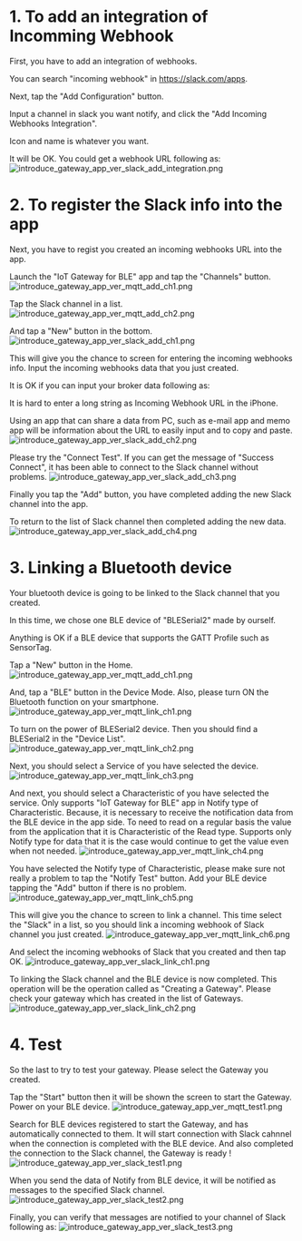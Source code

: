 # 1. To add an integration of Incomming Webhook
First, you have to add an integration of webhooks.

You can search "incoming webhook" in https://slack.com/apps.

Next, tap the "Add Configuration" button.

Input a channel in slack you want notify, and click the "Add Incoming Webhooks Integration".

Icon and name is whatever you want.

It will be OK. You could get a webhook URL following as:
![introduce_gateway_app_ver_slack_add_integration.png](https://lh3.googleusercontent.com/-G8N1p3ZPiRA/V5icIkzdE6I/AAAAAAAAJVg/FiHTlzEYuck3CPjSZnXzEOpFZDrQhpnlACKgB/s800/introduce_gateway_app_ver_slack_add_integration.png "introduce_gateway_app_ver_slack_add_integration.png")

# 2. To register the Slack info into the app
Next, you have to regist you created an incoming webhooks URL into the app.

Launch the "IoT Gateway for BLE" app and tap the "Channels" button.
![introduce_gateway_app_ver_mqtt_add_ch1.png](https://lh3.googleusercontent.com/-SOyN_Sl3RuE/V5gRH97DP8I/AAAAAAAAJNE/0xi6nlTirHgZNfGvO6kWOrISh-MpjqlFwCKgB/s500/introduce_gateway_app_ver_mqtt_add_ch1.png "introduce_gateway_app_ver_mqtt_add_ch1.png")

Tap the Slack channel in a list.
![introduce_gateway_app_ver_mqtt_add_ch2.png](https://lh3.googleusercontent.com/-3xQ5bDSCth8/V5gRN4SSFLI/AAAAAAAAJNU/kra4jTcdA4YUA_bIq5j9_EUzDP7tK6dtQCKgB/s500/introduce_gateway_app_ver_mqtt_add_ch2.png "introduce_gateway_app_ver_mqtt_add_ch2.png")

And tap a "New" button in the bottom.
![introduce_gateway_app_ver_slack_add_ch1.png](https://lh3.googleusercontent.com/-PbJGfnz6Usk/V5iUF85hVoI/AAAAAAAAJSw/XtbEWZXw-Ck88cBvujoyUechduAbpRMIgCKgB/s500/introduce_gateway_app_ver_slack_add_ch1.png "introduce_gateway_app_ver_slack_add_ch1.png")

This will give you the chance to screen for entering the incoming webhooks info. Input the incoming webhooks data that you just created.

It is OK if you can input your broker data following as:

It is hard to enter a long string as Incoming Webhook URL in the iPhone.

Using an app that can share a data from PC, such as e-mail app and memo app will be information about the URL to easily input and to copy and paste.
![introduce_gateway_app_ver_slack_add_ch2.png](https://lh3.googleusercontent.com/-u00IPj8-UzY/V5iUlBFcHZI/AAAAAAAAJTA/rLYJM5KOFYkhqMMlTjmSDSzWQAKnIf6WgCKgB/s500/introduce_gateway_app_ver_slack_add_ch2.png "introduce_gateway_app_ver_slack_add_ch2.png")

Please try the "Connect Test".
If you can get the message of "Success Connect", it has been able to connect to the Slack channel without problems.
![introduce_gateway_app_ver_slack_add_ch3.png](https://lh3.googleusercontent.com/-qkdcx4y2wgk/V5iWLh6OHOI/AAAAAAAAJTY/LBBRDGYfpHoGuVawse4FFd4OwOILwa_XgCKgB/s500/introduce_gateway_app_ver_slack_add_ch3.png "introduce_gateway_app_ver_slack_add_ch3.png")

Finally you tap the "Add" button, you have completed adding the new Slack channel into the app.

To return to the list of Slack channel then completed adding the new data.
![introduce_gateway_app_ver_slack_add_ch4.png](https://lh3.googleusercontent.com/-QMEsbukgEAU/V5iWiiOB2bI/AAAAAAAAJTo/-j7pzxL2sSsHDghag2aInaf7-ptsb4CeQCKgB/s500/introduce_gateway_app_ver_slack_add_ch4.png "introduce_gateway_app_ver_slack_add_ch4.png")

# 3. Linking a Bluetooth device
Your bluetooth device is going to be linked to the Slack channel that you created.

In this time, we chose one BLE device of "BLESerial2" made by ourself.

Anything is OK if a BLE device that supports the GATT Profile such as SensorTag.

Tap a "New" button in the Home.
![introduce_gateway_app_ver_mqtt_add_ch1.png](https://lh3.googleusercontent.com/-SOyN_Sl3RuE/V5gRH97DP8I/AAAAAAAAJNE/0xi6nlTirHgZNfGvO6kWOrISh-MpjqlFwCKgB/s500/introduce_gateway_app_ver_mqtt_add_ch1.png "introduce_gateway_app_ver_mqtt_add_ch1.png")

And, tap a "BLE" button in the Device Mode.
Also, please turn ON the Bluetooth function on your smartphone.
![introduce_gateway_app_ver_mqtt_link_ch1.png](https://lh3.googleusercontent.com/-H5Z_YzUXbSY/V5gcwM40WNI/AAAAAAAAJOo/3bJ35oOrOA4nMccEQ5wWS3XI-vGwHrRVACKgB/s500/introduce_gateway_app_ver_mqtt_link_ch1.png "introduce_gateway_app_ver_mqtt_link_ch1.png")

To turn on the power of BLESerial2 device.
Then you should find a BLESerial2 in the "Device List".
![introduce_gateway_app_ver_mqtt_link_ch2.png](https://lh3.googleusercontent.com/-n9qZZq-S6us/V5gc-oXg54I/AAAAAAAAJO4/PTvKQocRphMg6g_JdcQJ7jsRcc78pkD2gCKgB/s500/introduce_gateway_app_ver_mqtt_link_ch2.png "introduce_gateway_app_ver_mqtt_link_ch2.png")

Next, you should select a Service of you have selected the device.
![introduce_gateway_app_ver_mqtt_link_ch3.png](https://lh3.googleusercontent.com/-NYLwMId8cEU/V5gdHe3HTxI/AAAAAAAAJPI/ppekxwACZwA9NJSr6aTzT4XJPTlJwIMQgCKgB/s500/introduce_gateway_app_ver_mqtt_link_ch3.png "introduce_gateway_app_ver_mqtt_link_ch3.png")

And next, you should select a Characteristic of you have selected the service.
Only supports "IoT Gateway for BLE" app in Notify type of Characteristic.
Because, it is necessary to receive the notification data from the BLE device in the app side.
To need to read on a regular basis the value from the application that it is Characteristic of the Read type.
Supports only Notify type for data that it is the case would continue to get the value even when not needed.
![introduce_gateway_app_ver_mqtt_link_ch4.png](https://lh3.googleusercontent.com/-xsMQwcHKx0w/V5geLVBK6XI/AAAAAAAAJPc/hgjtE8fBLtM3LZQQW6P0FtUztM6eF1W2ACKgB/s500/introduce_gateway_app_ver_mqtt_link_ch4.png "introduce_gateway_app_ver_mqtt_link_ch4.png")

You have selected the Notify type of Characteristic, please make sure not really a problem to tap the "Notify Test" button.
Add your BLE device tapping the "Add" button if there is no problem.
![introduce_gateway_app_ver_mqtt_link_ch5.png](https://lh3.googleusercontent.com/-kVqn9yMS0EI/V5geg5QZEkI/AAAAAAAAJPs/R1rCfC8CpJIg-PVvO-h_OdEVGIjLDsAGgCKgB/s500/introduce_gateway_app_ver_mqtt_link_ch5.png "introduce_gateway_app_ver_mqtt_link_ch5.png")

This will give you the chance to screen to link a channel.
This time select the "Slack" in a list, so you should link a incoming webhook of Slack channel you just created.
![introduce_gateway_app_ver_mqtt_link_ch6.png](https://lh3.googleusercontent.com/-pG_2UE-RjS8/V5geuVO597I/AAAAAAAAJP8/lChVacdo2KIjo-jZYvfclvjHpHVIzJF5wCKgB/s500/introduce_gateway_app_ver_mqtt_link_ch6.png "introduce_gateway_app_ver_mqtt_link_ch6.png")

And select the incoming webhooks of Slack that you created and then tap OK.
![introduce_gateway_app_ver_slack_link_ch1.png](https://lh3.googleusercontent.com/-XsfZFZ4r5DI/V5iZQ7TOk5I/AAAAAAAAJUE/BrtzZuUALjQt4V2EfmK8g0Kz5Foh92wvQCKgB/s500/introduce_gateway_app_ver_slack_link_ch1.png "introduce_gateway_app_ver_slack_link_ch1.png")

To linking the Slack channel and the BLE device is now completed.
This operation will be the operation called as "Creating a Gateway".
Please check your gateway which has created in the list of Gateways.
![introduce_gateway_app_ver_slack_link_ch2.png](https://lh3.googleusercontent.com/-jJLD-YOdYn4/V5iZpEi5gYI/AAAAAAAAJUU/QGPRmJkYTCEPpqSgU0Qu-SVz5qnHjhMbACKgB/s500/introduce_gateway_app_ver_slack_link_ch2.png "introduce_gateway_app_ver_slack_link_ch2.png")

# 4. Test
So the last to try to test your gateway.
Please select the Gateway you created.

Tap the "Start" button then it will be shown the screen to start the Gateway.
Power on your BLE device.
![introduce_gateway_app_ver_mqtt_test1.png](https://lh3.googleusercontent.com/-lz9OmkA5Svk/V5gim2dbvJI/AAAAAAAAJQ0/yPC_03O5P1UMZziME2UMnCWgufFIYRmAwCKgB/s500/introduce_gateway_app_ver_mqtt_test1.png "introduce_gateway_app_ver_mqtt_test1.png")

Search for BLE devices registered to start the Gateway, and has automatically connected to them.
It will start connection with Slack cahnnel when the connection is completed with the BLE device.
And also completed the connection to the Slack channel, the Gateway is ready !
![introduce_gateway_app_ver_slack_test1.png](https://lh3.googleusercontent.com/-b6qojaBReeY/V5iaiMbiRvI/AAAAAAAAJUo/jVZkD5IBYB0RoZq8zPFywmNlHRUhA7lrwCKgB/s500/introduce_gateway_app_ver_slack_test1.png "introduce_gateway_app_ver_slack_test1.png")

When you send the data of Notify from BLE device, it will be notified as messages to the specified Slack channel.
![introduce_gateway_app_ver_slack_test2.png](https://lh3.googleusercontent.com/-1DhyuaXyVIA/V5ibFpjFWkI/AAAAAAAAJU8/M8Y-Cg2wzOIpOOUB79V4laxnDkRI6Hh4gCKgB/s500/introduce_gateway_app_ver_slack_test2.png "introduce_gateway_app_ver_slack_test2.png")

Finally, you can verify that messages are notified to your channel of Slack following as:
![introduce_gateway_app_ver_slack_test3.png](https://lh3.googleusercontent.com/-QFu6rdhhcEY/V5ib0YqjfLI/AAAAAAAAJVQ/f-pLpRvUNnkbg-38yIQ2eqVoUguvt6YtwCKgB/s0/introduce_gateway_app_ver_slack_test3.png "introduce_gateway_app_ver_slack_test3.png")
